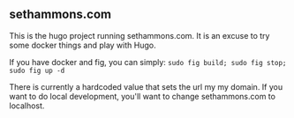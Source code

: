 ## sethammons.com

This is the hugo project running sethammons.com. It is an excuse to try some docker things and play with Hugo.

If you have docker and fig, you can simply:
`sudo fig build; sudo fig stop; sudo fig up -d`

There is currently a hardcoded value that sets the url my my domain. If you want to do local development, you'll want to change sethammons.com to localhost.
